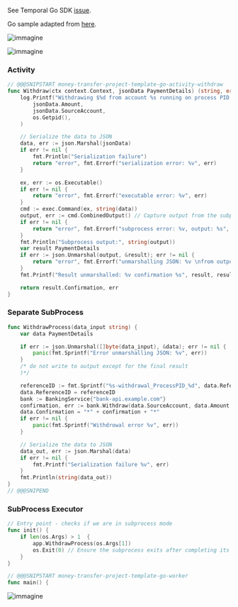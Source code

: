 See Temporal Go SDK [issue](https://github.com/temporalio/sdk-go/issues/1651).

Go sample adapted from [here](https://github.com/temporalio/money-transfer-project-template-go).

![immagine](https://github.com/user-attachments/assets/7a1741dd-948e-45bb-9975-f7a7df0b497f)

![immagine](https://github.com/user-attachments/assets/1d9c8f83-0305-45c4-8c1b-3cef04fddec2)



### Activity
```go
// @@@SNIPSTART money-transfer-project-template-go-activity-withdraw
func Withdraw(ctx context.Context, jsonData PaymentDetails) (string, error) {
	log.Printf("Withdrawing $%d from account %s running on process PID: %dn.\n\n",
		jsonData.Amount,
		jsonData.SourceAccount,
		os.Getpid(),
	)

	// Serialize the data to JSON
	data, err := json.Marshal(jsonData)
	if err != nil {
		fmt.Println("Serialization failure")
		return "error", fmt.Errorf("serialization error: %v", err)
	}

	ex, err := os.Executable()
	if err != nil {
		return "error", fmt.Errorf("executable error: %v", err)
	}
	cmd := exec.Command(ex, string(data))
	output, err := cmd.CombinedOutput() // Capture output from the subprocess
	if err != nil {
		return "error", fmt.Errorf("subprocess error: %v, output: %s", err, string(output))
	}
	fmt.Println("Subprocess output:", string(output))
	var result PaymentDetails
	if err := json.Unmarshal(output, &result); err != nil {
		return "error", fmt.Errorf("unmarshalling JSON: %v \nfrom output %s ", err, output)
	}
	fmt.Printf("Result unmarshalled: %v confirmation %s", result, result.Confirmation)

	return result.Confirmation, err
}
```

### Separate SubProcess
```go
func WithdrawProcess(data_input string) {
	var data PaymentDetails

	if err := json.Unmarshal([]byte(data_input), &data); err != nil {
		panic(fmt.Sprintf("Error unmarshalling JSON: %v", err))
	}
	/* do not write to output except for the final result
	)*/

	referenceID := fmt.Sprintf("%s-withdrawal_ProcessPID_%d", data.ReferenceID, os.Getpid())
	data.ReferenceID = referenceID
	bank := BankingService{"bank-api.example.com"}
	confirmation, err := bank.Withdraw(data.SourceAccount, data.Amount, referenceID)
	data.Confirmation = "*" + confirmation + "*"
	if err != nil {
		panic(fmt.Sprintf("Withdrowal error %v", err))
	}

	// Serialize the data to JSON
	data_out, err := json.Marshal(data)
	if err != nil {
		fmt.Printf("Serialization failure %v", err)
	}
	fmt.Println(string(data_out))
}
// @@@SNIPEND
```

### SubProcess Executor
```go
// Entry point - checks if we are in subprocess mode
func init() {
	if len(os.Args) > 1  {
		app.WithdrawProcess(os.Args[1])
		os.Exit(0) // Ensure the subprocess exits after completing its work
	}
}

// @@@SNIPSTART money-transfer-project-template-go-worker
func main() {
```

![immagine](https://github.com/user-attachments/assets/97c4c2e3-b6fa-4224-90a0-505a9dcc2875)

